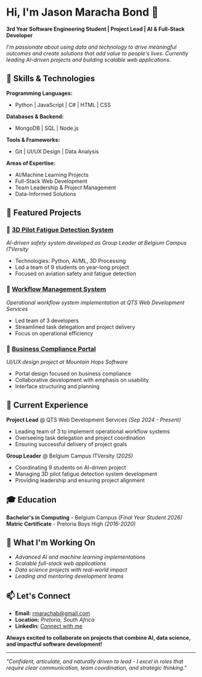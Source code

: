 # Hi, I'm Jason Maracha Bond 👋

**3rd Year Software Engineering Student | Project Lead | AI & Full-Stack Developer**

*I'm passionate about using data and technology to drive meaningful outcomes and create solutions that add value to people's lives. Currently leading AI-driven projects and building scalable web applications.*

## **🚀 Skills & Technologies**

**Programming Languages:**
- Python | JavaScript | C# | HTML | CSS

**Databases & Backend:**
- MongoDB | SQL | Node.js

**Tools & Frameworks:**
- Git | UI/UX Design | Data Analysis

**Areas of Expertise:**
- AI/Machine Learning Projects
- Full-Stack Web Development
- Team Leadership & Project Management
- Data-Informed Solutions

## **📂 Featured Projects**

### 🤖 [3D Pilot Fatigue Detection System](https://github.com/username/pilot-fatigue-detection)
*AI-driven safety system developed as Group Leader at Belgium Campus ITVersity*
- Technologies: Python, AI/ML, 3D Processing
- Led a team of 9 students on year-long project
- Focused on aviation safety and fatigue detection

### 💼 [Workflow Management System](https://cleandrive.co.za)
*Operational workflow system implementation at QTS Web Development Services*
- Led team of 3 developers
- Streamlined task delegation and project delivery
- Focus on operational efficiency

### 🎨 [Business Compliance Portal](https://github.com/username/compliance-portal)
*UI/UX design project at Mountain Hops Software*
- Portal design focused on business compliance
- Collaborative development with emphasis on usability
- Interface structuring and planning

## **💼 Current Experience**

**Project Lead** @ QTS Web Development Services *(Sep 2024 - Present)*
- Leading team of 3 to implement operational workflow systems
- Overseeing task delegation and project coordination
- Ensuring successful delivery of project goals

**Group Leader** @ Belgium Campus ITVersity *(2025)*
- Coordinating 9 students on AI-driven project
- Managing 3D pilot fatigue detection system development
- Providing leadership and ensuring project alignment

## **🎓 Education**

**Bachelor's in Computing** - Belgium Campus *(Final Year Student 2026)*
**Matric Certificate** - Pretoria Boys High *(2016-2020)*

## **🌟 What I'm Working On**

- *Advanced AI and machine learning implementations*
- *Scalable full-stack web applications*
- *Data science projects with real-world impact*
- *Leading and mentoring development teams*

## **📫 Let's Connect**

- **Email:** rmarachab@gmail.com
- **Location:** *Pretoria, South Africa*
- **LinkedIn:** [Connect with me](https://linkedin.com/in/jason-maracha-bond)

**Always excited to collaborate on projects that combine AI, data science, and impactful software development!**

---
*"Confident, articulate, and naturally driven to lead - I excel in roles that require clear communication, team coordination, and strategic thinking."*
